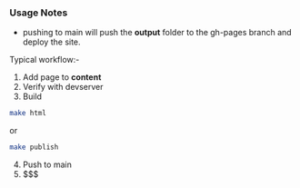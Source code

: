 ### Usage Notes 

* pushing to main will push the **output** folder to the gh-pages branch and deploy the site.

Typical workflow:-

1. Add page to **content**
2. Verify with devserver
3. Build
```bash
make html
```
or
```bash
make publish
```
4. Push to main
5. $$$
